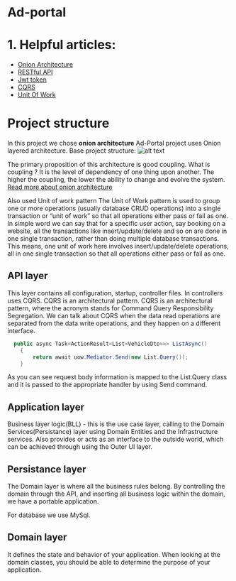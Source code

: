 # Ad-portal

# 1. Helpful articles:
  - [Onion Architecture](https://www.thinktocode.com/2018/08/16/onion-architecture/)
  - [RESTful API](https://docs.microsoft.com/en-us/aspnet/web-api/overview/older-versions/build-restful-apis-with-aspnet-web-api)  
  - [Jwt token](https://jwt.io/introduction/)
  - [CQRS](https://www.e4developer.com/2018/03/11/cqrs-a-simple-explanation/)
  - [Unit Of Work](https://www.c-sharpcorner.com/UploadFile/b1df45/unit-of-work-in-repository-pattern/)
# Project structure 

In this project we chose **onion architecture** 
Ad-Portal project uses Onion layered architecture.
Base project structure:
![alt text](https://lh3.googleusercontent.com/CYrbxSDSUSOiPhCnBUc0mZpZXg022u1IKag9MR_cdPr-KOuph_U2FuVfyJPp84riS8LfbQ92H0mu44bDuugD7c1Emn2potLcet_thsN37agYzkSDyWDfL65Uk10e8IwbBB5BCP1A9HGtDT0sBOUhJvnPZ5O6f-YKTT4jXBovEmwaqq5O2e45q7YaH-M4EW1zlJVhH8n6xA5UlswW6PgUx1Ww76QSdAfomogeNeX72F8D5ljiuSflOFRiksQmaj-6f1MNhphZ2HanuHh1csBF9BZ8Ong79fdtDSY974BLesRTSLHlfDOynXIEKnwbhs3Lj9q5_St-j0Gs9akhXtwaWca65EzcGRBtaxyhHNDZyMaoKKDWa2c-E2fVbsDLZ0D1JLXvuCb3rziYnhp1bJc6jHzdZXSgasov5u5TjLBZJAuIA8ENZFb-bFj9JKJHlK_gAzFprZLbJ5ihYDY9c92WVOXm0bEac60NzRhekU7_gruWR4lsFD_qwinS52UPvqLzMAcpp4lg1i0x_SJC-2bfw1BzxNtOFkvIWwcGGeKeMj7r3CW3SYTYmPiCLOwvyzJoFR3sKhqzc-a_lrtX6oCNvgKj0qIRlJgJ6KYTgaNvhFSYC8RbkDmd1MI4clLwflXCt-DHJxxhg2s3NnlDf2OSZA4ymY33sMWT0GKC6oF-fMAcscVN_olfdl8cHxo6uw=w462-h454-no?authuser=0)

 The primary proposition of this architecture is good coupling.
  What is coupling ? It is the level of dependency of one thing upon another. The higher the coupling, the lower the ability to change and evolve the system.
   [Read more about onion architecture](https://www.thinktocode.com/2018/08/16/onion-architecture/)
   
 Also used Unit of work pattern
 The Unit of Work pattern is used to group one or more operations (usually database CRUD operations) into a single transaction or “unit of work” so that all operations either    pass or fail as one. In simple word we can say that for a specific user action, say booking on a website, all the transactions like insert/update/delete and so on are done in one single transaction, rather than doing multiple database transactions. This means, one unit of work here involves insert/update/delete operations, all in one single transaction so that all operations either pass or fail as one.

## API layer
This layer contains all configuration, startup, controller files. In controllers uses CQRS. CQRS is an architectural pattern. 
CQRS is an architectural pattern, where the acronym stands for Command Query Responsibility Segregation. We can talk about CQRS when the data read operations are separated from the data write operations, and they happen on a different interface.



```csharp
  public async Task<ActionResult<List<VehicleDto>>> ListAsync()
    {
        return await uow.Mediator.Send(new List.Query());
    }
```

As you can see request body information is mapped to the List.Query class and it is passed to the appropriate handler by using Send command.

## Application layer

Business layer logic(BLL) - this is the use case layer, calling to the Domain Services(Persistance) layer using Domain Entities and the Infrastructure services. Also provides or acts as an interface to the outside world, which can be achieved through using the Outer UI layer.

## Persistance  layer

The Domain layer is where all the business rules belong. By controlling the domain through the API, and inserting all business logic within the domain, we have a portable application.

For database we use MySql.

## Domain layer

It defines the state and behavior of your application. When looking at the domain classes, you should be able to determine the purpose of your application.
